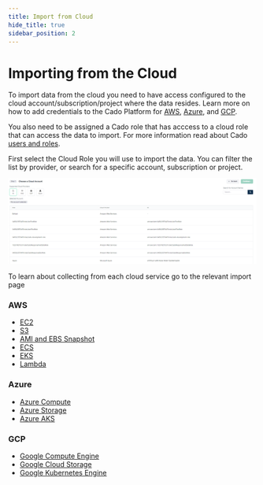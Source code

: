 ```yaml
---
title: Import from Cloud
hide_title: true
sidebar_position: 2
---
```


# Importing from the Cloud
To import data from the cloud you need to have access configured to the cloud account/subscription/project where the data resides. Learn more on how to add credentials to the Cado Platform for [AWS](../../deploy/aws/iam/cross-account-creation.md#adding-the-role-to-cado), [Azure](../../deploy/azure/azure-cross-tenancy-subscriptions.md#registering-credentials-within-cado), and [GCP](../../deploy/gcp/gcp-settings.md#entering-settings).

You also need to be assigned a Cado role that has acccess to a cloud role that can access the data to import. For more information read about Cado [users and roles](../../manage/users-authentication/users.md#managing-roles).

First select the Cloud Role you will use to import the data. You can filter the list by provider, or search for a specific account, subscription or project.

![Importing from cloud](/img/import-cloud.png)

To learn about collecting from each cloud service go to the relevant import page

### AWS
 * [EC2](aws/aws-ec2.md)
 * [S3](aws/aws-s3.md)
 * [AMI and EBS Snapshot](aws/aws-ami.md)
 * [ECS](aws/aws-ecs.md)
 * [EKS](aws/aws-eks.md)
 * [Lambda](aws/aws-lambda.md)

### Azure
 * [Azure Compute](azure/azure-compute.md)
 * [Azure Storage](azure/azure-storage.md)
 * [Azure AKS](azure/azure-aks.md)

### GCP
 * [Google Compute Engine](gcp/engine-instance.md)
 * [Google Cloud Storage](gcp/storage.md)
 * [Google Kubernetes Engine](gcp/kubernetes-engine.md)